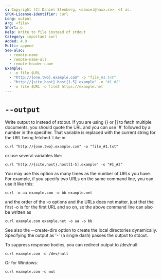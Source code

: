 ```yaml
---
c: Copyright (C) Daniel Stenberg, <daniel@haxx.se>, et al.
SPDX-License-Identifier: curl
Long: output
Arg: <file>
Short: o
Help: Write to file instead of stdout
Category: important curl
Added: 4.0
Multi: append
See-also:
  - remote-name
  - remote-name-all
  - remote-header-name
Example:
  - -o file $URL
  - "http://{one,two}.example.com" -o "file_#1.txt"
  - "http://{site,host}.host[1-5].example" -o "#1_#2"
  - -o file $URL -o file2 https://example.net
---
```


# `--output`

Write output to <file> instead of stdout. If you are using {} or [] to fetch
multiple documents, you should quote the URL and you can use '#' followed by a
number in the <file> specifier. That variable is replaced with the current
string for the URL being fetched. Like in:

    curl "http://{one,two}.example.com" -o "file_#1.txt"

or use several variables like:

    curl "http://{site,host}.host[1-5].example" -o "#1_#2"

You may use this option as many times as the number of URLs you have. For
example, if you specify two URLs on the same command line, you can use it like
this:

    curl -o aa example.com -o bb example.net

and the order of the -o options and the URLs does not matter, just that the
first -o is for the first URL and so on, so the above command line can also be
written as

    curl example.com example.net -o aa -o bb

See also the --create-dirs option to create the local directories
dynamically. Specifying the output as '-' (a single dash) passes the output to
stdout.

To suppress response bodies, you can redirect output to /dev/null:

    curl example.com -o /dev/null

Or for Windows:

    curl example.com -o nul
